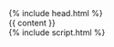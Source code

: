 
<!DOCTYPE html>

<html class="
{% if site.solarized.theme %}{{site.solarized
.theme}}{% else %}dark{% endif %}">

<head>
 {% include head.html %}

</head>

<body>	<div class="reveal">	
	<div class="slides">			{{ content }}	
	</div>	</div>	
{% include script.html %}

</body>
</html>
